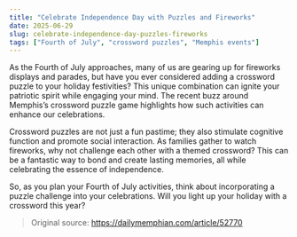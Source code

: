 ```yaml
---
title: "Celebrate Independence Day with Puzzles and Fireworks"
date: 2025-06-29
slug: celebrate-independence-day-puzzles-fireworks
tags: ["Fourth of July", "crossword puzzles", "Memphis events"]
---
```


As the Fourth of July approaches, many of us are gearing up for fireworks displays and parades, but have you ever considered adding a crossword puzzle to your holiday festivities? This unique combination can ignite your patriotic spirit while engaging your mind. The recent buzz around Memphis’s crossword puzzle game highlights how such activities can enhance our celebrations.

Crossword puzzles are not just a fun pastime; they also stimulate cognitive function and promote social interaction. As families gather to watch fireworks, why not challenge each other with a themed crossword? This can be a fantastic way to bond and create lasting memories, all while celebrating the essence of independence.

So, as you plan your Fourth of July activities, think about incorporating a puzzle challenge into your celebrations. Will you light up your holiday with a crossword this year?

> Original source: https://dailymemphian.com/article/52770